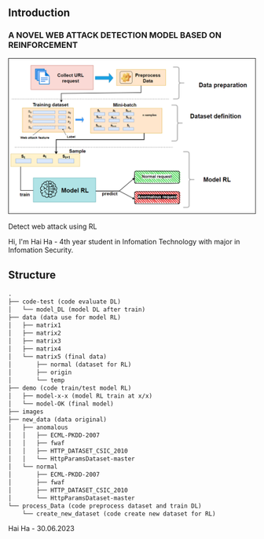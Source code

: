 ## Introduction 
### A NOVEL WEB ATTACK DETECTION MODEL BASED ON REINFORCEMENT
![Model proposed](./images/mohinhtongquan.png)

Detect web attack using RL

Hi, I'm Hai Ha - 4th year student in Infomation Technology with major in Infomation Security. 
## Structure

```
.
├── code-test (code evaluate DL)
│   └── model_DL (model DL after train)
├── data (data use for model RL)
│   ├── matrix1
│   ├── matrix2
│   ├── matrix3
│   ├── matrix4
│   └── matrix5 (final data)
│       ├── normal (dataset for RL)
│       ├── origin
│       └── temp
├── demo (code train/test model RL)
│   ├── model-x-x (model RL train at x/x)
│   └── model-OK (final model)
├── images 
├── new_data (data original)
│   ├── anomalous
│   │   ├── ECML-PKDD-2007
│   │   ├── fwaf
│   │   ├── HTTP_DATASET_CSIC_2010
│   │   └── HttpParamsDataset-master
│   └── normal
│       ├── ECML-PKDD-2007
│       ├── fwaf
│       ├── HTTP_DATASET_CSIC_2010
│       └── HttpParamsDataset-master
└── process_Data (code preprocess dataset and train DL)
    └── create_new_dataset (code create new dataset for RL)
```

Hai Ha - 30.06.2023